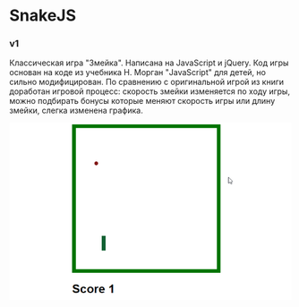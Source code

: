<h1>SnakeJS</h1>
<h3>v1</h3>
<p>Классическая игра "Змейка". Написана на JavaScript и jQuery. Код игры основан на коде из учебника Н. Морган "JavaScript" для детей, но сильно модифицирован. По сравнению с оригинальной игрой из книги доработан игровой процесс: скорость змейки изменяется по ходу игры, можно подбирать бонусы которые меняют скорость игры или длину змейки, слегка изменена графика.</p>
<img src="./preview.gif">
